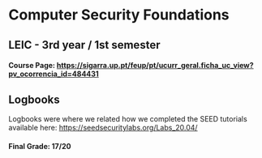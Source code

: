 # Computer Security Foundations

## LEIC - 3rd year / 1st semester 

#### Course Page: https://sigarra.up.pt/feup/pt/ucurr_geral.ficha_uc_view?pv_ocorrencia_id=484431

## Logbooks
Logbooks were where we related how we completed the SEED tutorials available here: https://seedsecuritylabs.org/Labs_20.04/

#### Final Grade: 17/20
